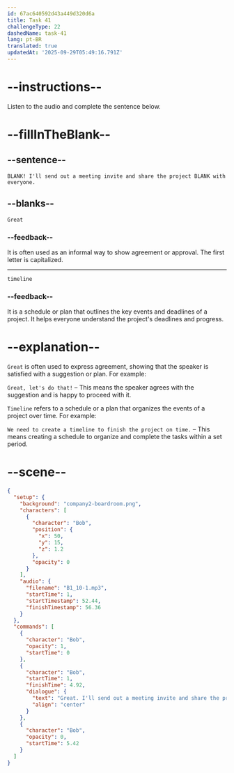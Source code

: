 ```yaml
---
id: 67ac640592d43a449d320d6a
title: Task 41
challengeType: 22
dashedName: task-41
lang: pt-BR
translated: true
updatedAt: '2025-09-29T05:49:16.791Z'
---
```


<!-- (Audio) Bob: Great! I'll send out a meeting invite and share the project timeline with everyone. -->

# --instructions--

Listen to the audio and complete the sentence below.

# --fillInTheBlank--

## --sentence--

`BLANK! I'll send out a meeting invite and share the project BLANK with everyone.`

## --blanks--

`Great`

### --feedback--

It is often used as an informal way to show agreement or approval. The first letter is capitalized.

---

`timeline`

### --feedback--

It is a schedule or plan that outlines the key events and deadlines of a project. It helps everyone understand the project's deadlines and progress.

# --explanation--

`Great` is often used to express agreement, showing that the speaker is satisfied with a suggestion or plan. For example:

`Great, let's do that!` – This means the speaker agrees with the suggestion and is happy to proceed with it.

`Timeline` refers to a schedule or a plan that organizes the events of a project over time. For example:

`We need to create a timeline to finish the project on time.` – This means creating a schedule to organize and complete the tasks within a set period.

# --scene--

```json
{
  "setup": {
    "background": "company2-boardroom.png",
    "characters": [
      {
        "character": "Bob",
        "position": {
          "x": 50,
          "y": 15,
          "z": 1.2
        },
        "opacity": 0
      }
    ],
    "audio": {
      "filename": "B1_10-1.mp3",
      "startTime": 1,
      "startTimestamp": 52.44,
      "finishTimestamp": 56.36
    }
  },
  "commands": [
    {
      "character": "Bob",
      "opacity": 1,
      "startTime": 0
    },
    {
      "character": "Bob",
      "startTime": 1,
      "finishTime": 4.92,
      "dialogue": {
        "text": "Great. I'll send out a meeting invite and share the project timeline with everyone.",
        "align": "center"
      }
    },
    {
      "character": "Bob",
      "opacity": 0,
      "startTime": 5.42
    }
  ]
}
```
